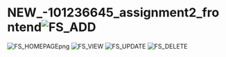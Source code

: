 # NEW_-101236645_assignment2_frontend![FS_ADD](https://user-images.githubusercontent.com/74151231/146281494-7addccaa-7b91-4046-8246-5127d5fc0976.png)
![FS_HOMEPAGEpng](https://user-images.githubusercontent.com/74151231/146281495-d500c07d-153e-4900-84e1-8fa07af581a4.png)
![FS_VIEW](https://user-images.githubusercontent.com/74151231/146281496-31ff5daa-0200-4686-b231-c764ddc95f0b.png)
![FS_UPDATE](https://user-images.githubusercontent.com/74151231/146281497-1cc0942a-29e7-4533-9aa1-e5a831fbcc4e.png)
![FS_DELETE](https://user-images.githubusercontent.com/74151231/146281498-ce5f8742-f62a-43a5-a31c-6c7c5d5df102.png)
